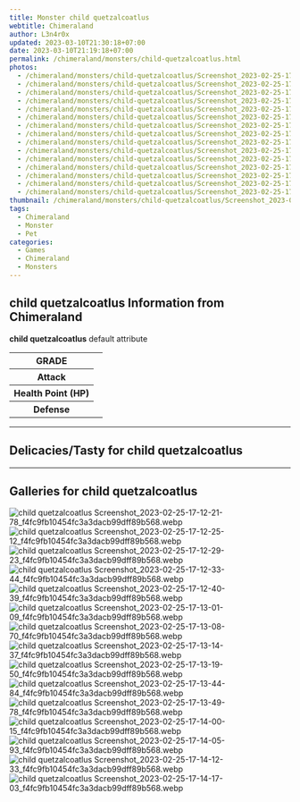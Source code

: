 ```yaml
---
title: Monster child quetzalcoatlus
webtitle: Chimeraland
author: L3n4r0x
updated: 2023-03-10T21:30:18+07:00
date: 2023-03-10T21:19:18+07:00
permalink: /chimeraland/monsters/child-quetzalcoatlus.html
photos:
  - /chimeraland/monsters/child-quetzalcoatlus/Screenshot_2023-02-25-17-12-21-78_f4fc9fb10454fc3a3dacb99dff89b568.webp
  - /chimeraland/monsters/child-quetzalcoatlus/Screenshot_2023-02-25-17-12-25-12_f4fc9fb10454fc3a3dacb99dff89b568.webp
  - /chimeraland/monsters/child-quetzalcoatlus/Screenshot_2023-02-25-17-12-29-23_f4fc9fb10454fc3a3dacb99dff89b568.webp
  - /chimeraland/monsters/child-quetzalcoatlus/Screenshot_2023-02-25-17-12-33-44_f4fc9fb10454fc3a3dacb99dff89b568.webp
  - /chimeraland/monsters/child-quetzalcoatlus/Screenshot_2023-02-25-17-12-40-39_f4fc9fb10454fc3a3dacb99dff89b568.webp
  - /chimeraland/monsters/child-quetzalcoatlus/Screenshot_2023-02-25-17-13-01-09_f4fc9fb10454fc3a3dacb99dff89b568.webp
  - /chimeraland/monsters/child-quetzalcoatlus/Screenshot_2023-02-25-17-13-08-70_f4fc9fb10454fc3a3dacb99dff89b568.webp
  - /chimeraland/monsters/child-quetzalcoatlus/Screenshot_2023-02-25-17-13-14-37_f4fc9fb10454fc3a3dacb99dff89b568.webp
  - /chimeraland/monsters/child-quetzalcoatlus/Screenshot_2023-02-25-17-13-19-50_f4fc9fb10454fc3a3dacb99dff89b568.webp
  - /chimeraland/monsters/child-quetzalcoatlus/Screenshot_2023-02-25-17-13-44-84_f4fc9fb10454fc3a3dacb99dff89b568.webp
  - /chimeraland/monsters/child-quetzalcoatlus/Screenshot_2023-02-25-17-13-49-78_f4fc9fb10454fc3a3dacb99dff89b568.webp
  - /chimeraland/monsters/child-quetzalcoatlus/Screenshot_2023-02-25-17-14-00-15_f4fc9fb10454fc3a3dacb99dff89b568.webp
  - /chimeraland/monsters/child-quetzalcoatlus/Screenshot_2023-02-25-17-14-05-93_f4fc9fb10454fc3a3dacb99dff89b568.webp
  - /chimeraland/monsters/child-quetzalcoatlus/Screenshot_2023-02-25-17-14-12-33_f4fc9fb10454fc3a3dacb99dff89b568.webp
  - /chimeraland/monsters/child-quetzalcoatlus/Screenshot_2023-02-25-17-14-17-03_f4fc9fb10454fc3a3dacb99dff89b568.webp
thumbnail: /chimeraland/monsters/child-quetzalcoatlus/Screenshot_2023-02-25-17-12-21-78_f4fc9fb10454fc3a3dacb99dff89b568.webp
tags:
  - Chimeraland
  - Monster
  - Pet
categories:
  - Games
  - Chimeraland
  - Monsters
---
```


<section id="bootstrap-wrapper"><link rel="stylesheet" href="https://rawcdn.githack.com/dimaslanjaka/Web-Manajemen/0c3b5aa1813bd4abcd2c11bf3e37928b15c28664/css/bootstrap-5-3-0-alpha3-wrapper.css"/><h2 id="attribute">child quetzalcoatlus Information from Chimeraland</h2><p><b>child quetzalcoatlus</b> default attribute <table><tr><th>GRADE</th><td></td></tr><tr><th>Attack</th><td></td></tr><tr><th>Health Point (HP)</th><td></td></tr><tr><th>Defense</th><td></td></tr></table></p><hr/><h2 id="delicacies">Delicacies/Tasty for child quetzalcoatlus</h2><div class="text-white bg-dark"></div><hr/><div id="gallery"><h2>Galleries for child quetzalcoatlus</h2><div class="row"><div class="col-lg-6 col-12"><img src="/chimeraland/monsters/child-quetzalcoatlus/Screenshot_2023-02-25-17-12-21-78_f4fc9fb10454fc3a3dacb99dff89b568.webp" alt="child quetzalcoatlus Screenshot_2023-02-25-17-12-21-78_f4fc9fb10454fc3a3dacb99dff89b568.webp"/></div><div class="col-lg-6 col-12"><img src="/chimeraland/monsters/child-quetzalcoatlus/Screenshot_2023-02-25-17-12-25-12_f4fc9fb10454fc3a3dacb99dff89b568.webp" alt="child quetzalcoatlus Screenshot_2023-02-25-17-12-25-12_f4fc9fb10454fc3a3dacb99dff89b568.webp"/></div><div class="col-lg-6 col-12"><img src="/chimeraland/monsters/child-quetzalcoatlus/Screenshot_2023-02-25-17-12-29-23_f4fc9fb10454fc3a3dacb99dff89b568.webp" alt="child quetzalcoatlus Screenshot_2023-02-25-17-12-29-23_f4fc9fb10454fc3a3dacb99dff89b568.webp"/></div><div class="col-lg-6 col-12"><img src="/chimeraland/monsters/child-quetzalcoatlus/Screenshot_2023-02-25-17-12-33-44_f4fc9fb10454fc3a3dacb99dff89b568.webp" alt="child quetzalcoatlus Screenshot_2023-02-25-17-12-33-44_f4fc9fb10454fc3a3dacb99dff89b568.webp"/></div><div class="col-lg-6 col-12"><img src="/chimeraland/monsters/child-quetzalcoatlus/Screenshot_2023-02-25-17-12-40-39_f4fc9fb10454fc3a3dacb99dff89b568.webp" alt="child quetzalcoatlus Screenshot_2023-02-25-17-12-40-39_f4fc9fb10454fc3a3dacb99dff89b568.webp"/></div><div class="col-lg-6 col-12"><img src="/chimeraland/monsters/child-quetzalcoatlus/Screenshot_2023-02-25-17-13-01-09_f4fc9fb10454fc3a3dacb99dff89b568.webp" alt="child quetzalcoatlus Screenshot_2023-02-25-17-13-01-09_f4fc9fb10454fc3a3dacb99dff89b568.webp"/></div><div class="col-lg-6 col-12"><img src="/chimeraland/monsters/child-quetzalcoatlus/Screenshot_2023-02-25-17-13-08-70_f4fc9fb10454fc3a3dacb99dff89b568.webp" alt="child quetzalcoatlus Screenshot_2023-02-25-17-13-08-70_f4fc9fb10454fc3a3dacb99dff89b568.webp"/></div><div class="col-lg-6 col-12"><img src="/chimeraland/monsters/child-quetzalcoatlus/Screenshot_2023-02-25-17-13-14-37_f4fc9fb10454fc3a3dacb99dff89b568.webp" alt="child quetzalcoatlus Screenshot_2023-02-25-17-13-14-37_f4fc9fb10454fc3a3dacb99dff89b568.webp"/></div><div class="col-lg-6 col-12"><img src="/chimeraland/monsters/child-quetzalcoatlus/Screenshot_2023-02-25-17-13-19-50_f4fc9fb10454fc3a3dacb99dff89b568.webp" alt="child quetzalcoatlus Screenshot_2023-02-25-17-13-19-50_f4fc9fb10454fc3a3dacb99dff89b568.webp"/></div><div class="col-lg-6 col-12"><img src="/chimeraland/monsters/child-quetzalcoatlus/Screenshot_2023-02-25-17-13-44-84_f4fc9fb10454fc3a3dacb99dff89b568.webp" alt="child quetzalcoatlus Screenshot_2023-02-25-17-13-44-84_f4fc9fb10454fc3a3dacb99dff89b568.webp"/></div><div class="col-lg-6 col-12"><img src="/chimeraland/monsters/child-quetzalcoatlus/Screenshot_2023-02-25-17-13-49-78_f4fc9fb10454fc3a3dacb99dff89b568.webp" alt="child quetzalcoatlus Screenshot_2023-02-25-17-13-49-78_f4fc9fb10454fc3a3dacb99dff89b568.webp"/></div><div class="col-lg-6 col-12"><img src="/chimeraland/monsters/child-quetzalcoatlus/Screenshot_2023-02-25-17-14-00-15_f4fc9fb10454fc3a3dacb99dff89b568.webp" alt="child quetzalcoatlus Screenshot_2023-02-25-17-14-00-15_f4fc9fb10454fc3a3dacb99dff89b568.webp"/></div><div class="col-lg-6 col-12"><img src="/chimeraland/monsters/child-quetzalcoatlus/Screenshot_2023-02-25-17-14-05-93_f4fc9fb10454fc3a3dacb99dff89b568.webp" alt="child quetzalcoatlus Screenshot_2023-02-25-17-14-05-93_f4fc9fb10454fc3a3dacb99dff89b568.webp"/></div><div class="col-lg-6 col-12"><img src="/chimeraland/monsters/child-quetzalcoatlus/Screenshot_2023-02-25-17-14-12-33_f4fc9fb10454fc3a3dacb99dff89b568.webp" alt="child quetzalcoatlus Screenshot_2023-02-25-17-14-12-33_f4fc9fb10454fc3a3dacb99dff89b568.webp"/></div><div class="col-lg-6 col-12"><img src="/chimeraland/monsters/child-quetzalcoatlus/Screenshot_2023-02-25-17-14-17-03_f4fc9fb10454fc3a3dacb99dff89b568.webp" alt="child quetzalcoatlus Screenshot_2023-02-25-17-14-17-03_f4fc9fb10454fc3a3dacb99dff89b568.webp"/></div></div></div></section>